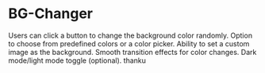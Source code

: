# BG-Changer
Users can click a button to change the background color randomly. Option to choose from predefined colors or a color picker. Ability to set a custom image as the background. Smooth transition effects for color changes. Dark mode/light mode toggle (optional).
thanku
